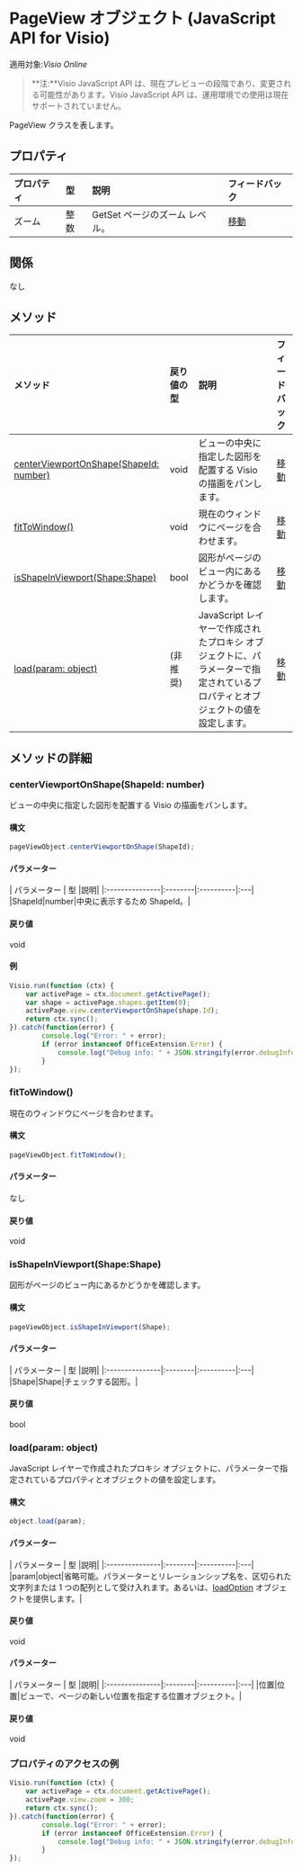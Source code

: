 # <a name="pageview-object-javascript-api-for-visio"></a>PageView オブジェクト (JavaScript API for Visio)

適用対象:_Visio Online_
>**注:**Visio JavaScript API は、現在プレビューの段階であり、変更される可能性があります。Visio JavaScript API は、運用環境での使用は現在サポートされていません。

PageView クラスを表します。

## <a name="properties"></a>プロパティ

| プロパティ | 型 |説明| フィードバック|
|:---------------|:--------|:----------|:---|
|ズーム|整数|GetSet ページのズーム レベル。|[移動](https://github.com/OfficeDev/office-js-docs/issues/new?title=Visio-pageView-zoom)|

## <a name="relationships"></a>関係

なし

## <a name="methods"></a>メソッド

| メソッド           | 戻り値の型    |説明| フィードバック|
|:---------------|:--------|:----------|:---|
|[centerViewportOnShape(ShapeId: number)](#centerviewportonshapeshapeid-number)|void|ビューの中央に指定した図形を配置する Visio の描画をパンします。|[移動](https://github.com/OfficeDev/office-js-docs/issues/new?title=Visio-pageView-centerViewportOnShape)|
|[fitToWindow()](#fittowindow)|void|現在のウィンドウにページを合わせます。|[移動](https://github.com/OfficeDev/office-js-docs/issues/new?title=Visio-pageView-fitToWindow)|
|[isShapeInViewport(Shape:Shape)](#isshapeinviewportshape-shape)|bool|図形がページのビュー内にあるかどうかを確認します。|[移動](https://github.com/OfficeDev/office-js-docs/issues/new?title=Visio-pageView-isShapeInViewport)|
|[load(param: object)](#loadparam-object)|(非推奨)|JavaScript レイヤーで作成されたプロキシ オブジェクトに、パラメーターで指定されているプロパティとオブジェクトの値を設定します。|[移動](https://github.com/OfficeDev/office-js-docs/issues/new?title=Visio-pageView-load)|

## <a name="method-details"></a>メソッドの詳細


### <a name="centerviewportonshapeshapeid-number"></a>centerViewportOnShape(ShapeId: number)
ビューの中央に指定した図形を配置する Visio の描画をパンします。

#### <a name="syntax"></a>構文
```js
pageViewObject.centerViewportOnShape(ShapeId);
```

#### <a name="parameters"></a>パラメーター
| パラメーター       | 型    |説明|
|:---------------|:--------|:----------|:---|
|ShapeId|number|中央に表示するため ShapeId。|

#### <a name="returns"></a>戻り値
void

#### <a name="examples"></a>例
```js
Visio.run(function (ctx) { 
    var activePage = ctx.document.getActivePage();
    var shape = activePage.shapes.getItem(0);
    activePage.view.centerViewportOnShape(shape.Id);
    return ctx.sync();
}).catch(function(error) {
        console.log("Error: " + error);
        if (error instanceof OfficeExtension.Error) {
            console.log("Debug info: " + JSON.stringify(error.debugInfo));
        }
});
```


### <a name="fittowindow"></a>fitToWindow()
現在のウィンドウにページを合わせます。

#### <a name="syntax"></a>構文
```js
pageViewObject.fitToWindow();
```

#### <a name="parameters"></a>パラメーター
なし

#### <a name="returns"></a>戻り値
void

### <a name="isshapeinviewportshape-shape"></a>isShapeInViewport(Shape:Shape)
図形がページのビュー内にあるかどうかを確認します。

#### <a name="syntax"></a>構文
```js
pageViewObject.isShapeInViewport(Shape);
```

#### <a name="parameters"></a>パラメーター
| パラメーター       | 型    |説明|
|:---------------|:--------|:----------|:---|
|Shape|Shape|チェックする図形。|

#### <a name="returns"></a>戻り値
bool

### <a name="loadparam-object"></a>load(param: object)
JavaScript レイヤーで作成されたプロキシ オブジェクトに、パラメーターで指定されているプロパティとオブジェクトの値を設定します。

#### <a name="syntax"></a>構文
```js
object.load(param);
```

#### <a name="parameters"></a>パラメーター
| パラメーター       | 型    |説明|
|:---------------|:--------|:----------|:---|
|param|object|省略可能。パラメーターとリレーションシップ名を、区切られた文字列または 1 つの配列として受け入れます。あるいは、[loadOption](loadoption.md) オブジェクトを提供します。|

#### <a name="returns"></a>戻り値
void

#### <a name="parameters"></a>パラメーター
| パラメーター       | 型    |説明|
|:---------------|:--------|:----------|:---|
|位置|位置|ビューで、ページの新しい位置を指定する位置オブジェクト。|

#### <a name="returns"></a>戻り値
void
### <a name="property-access-examples"></a>プロパティのアクセスの例
```js
Visio.run(function (ctx) { 
    var activePage = ctx.document.getActivePage();
    activePage.view.zoom = 300;
    return ctx.sync();
}).catch(function(error) {
        console.log("Error: " + error);
        if (error instanceof OfficeExtension.Error) {
            console.log("Debug info: " + JSON.stringify(error.debugInfo));
        }
});
```

